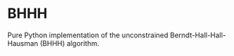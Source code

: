 # BHHH

Pure Python implementation of the unconstrained Berndt-Hall-Hall-Hausman (BHHH)
algorithm.

